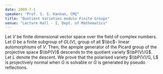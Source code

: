 ```yaml
---
date: 2009-7-1
speaker: "Prof. S. S. Kannan, CMI"
title: "Quotient Varieties modulo Finite Groups"
venue: "Lecture Hall - I, Dept. of Mathematics"
---
```

Let $V$ be finite dimensional vector space
over the field of complex numbers. Let $G$ be a finite
subgroup of $GL(V)$, group of all $\\bc$- linear
automorphisms of $V$. Then, the apmple generator of the
Picard group of the projective space $\\bP(V)$ descends to
the quotient variety $\\bP(V)/G$. Let $L$ denote the descent.
We prove that the polarised variety $\\bP(V)/G, L$ is
projectively normal when $G$ is solvable or $G$ is
generated by pseudo reflections.
